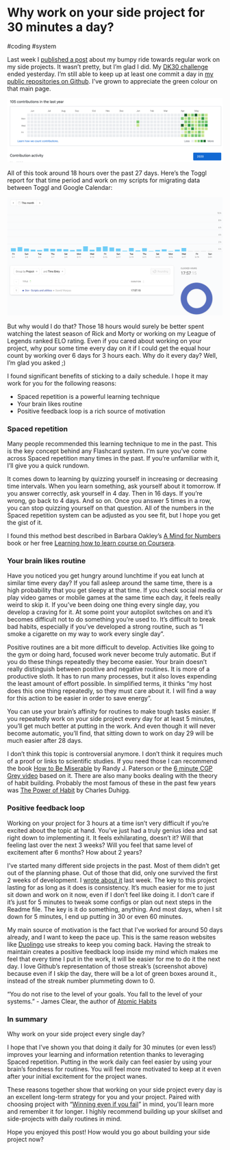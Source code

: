 # Why work on your side project for 30 minutes a day?
#coding #system

Last week I [published a post](https://warpas.github.io/post1.html) about my bumpy ride towards regular work on my side projects. It wasn’t pretty, but I’m glad I did. My [DK30 challenge](https://day9.tv/dk30/project/5ea88325015a1b2db108d0ef) ended yesterday. I’m still able to keep up at least one commit a day in [my public repositories on Github](https://github.com/warpas). I’ve grown to appreciate the green colour on that main page.

![](img/2020-05-28/github_2020may28.png)

All of this took around 18 hours over the past 27 days. Here’s the Toggl report for that time period and work on my scripts for migrating data between Toggl and Google Calendar:

![](img/2020-05-28/toggl_2020may.png)

But why would I do that? Those 18 hours would surely be better spent watching the latest season of Rick and Morty or working on my League of Legends ranked ELO rating.  Even if you cared about working on your project, why pour some time every day on it if I could get the equal hour count by working over 6 days for 3 hours each. Why do it every day? Well, I’m glad you asked ;)

I found significant benefits of sticking to a daily schedule. I hope it may work for you for the following reasons:
* Spaced repetition is a powerful learning technique
* Your brain likes routine
* Positive feedback loop is a rich source of motivation

### Spaced repetition

Many people recommended this learning technique to me in the past. This is the key concept behind any Flashcard system. I’m sure you’ve come across Spaced repetition many times in the past. If you’re unfamiliar with it, I’ll give you a quick rundown.

It comes down to learning by quizzing yourself  in increasing or decreasing time intervals. When you learn something, ask yourself about it tomorrow. If you answer correctly, ask yourself in 4 day. Then in 16 days.  If you’re wrong, go back to 4 days. And so on. Once you answer 5 times in a row, you can  stop quizzing yourself on that question. All of the numbers in the Spaced repetition system can be adjusted as you see fit, but I hope you get the gist of it.

 I found this method best described in Barbara Oakley’s [A Mind for Numbers](https://www.goodreads.com/book/show/18693655-a-mind-for-numbers) book or her free [Learning how to learn course on Coursera](https://www.coursera.org/learn/learning-how-to-learn).

### Your brain likes routine

Have you noticed you get hungry around lunchtime if you eat lunch at similar time every day? If you fall asleep around the same time, there is a high probability that you get sleepy at that time. If you check social media or play video games or mobile games at the same time each day, it feels really weird to skip it. If you’ve been doing one thing every single day, you develop a craving for it. At some point your autopilot switches on and it’s becomes difficult not to do something you’re used to. It’s difficult to break bad habits, especially if you’ve developed a strong routine, such as “I smoke a cigarette on my way to work every single day”.

Positive routines are a bit more difficult to develop. Activities like going to the gym or doing hard, focused work never become truly automatic. But if you do these things repeatedly they become easier. Your brain doesn’t really distinguish between positive and negative routines. It is more of a productive sloth. It has to run many processes, but it also loves expending the least amount of effort possible. In simplified terms, it thinks “my host does this one thing repeatedly, so they must care about it. I will find a way for this action to be easier in order to save energy”.

You can use your brain’s affinity for routines to make tough tasks easier. If you repeatedly work on your side project every day for at least 5 minutes, you’ll get much better at putting in the work. And even though it will never become automatic, you’ll find, that sitting down to work on day 29 will be much easier after 28 days.

I don’t think this topic is controversial anymore. I don’t think it requires much of a proof or links to scientific studies. If you need those I can recommend the book [How to Be Miserable](https://www.goodreads.com/book/show/25898044-how-to-be-miserable) by Randy J. Paterson or  the [6 minute CGP Grey video](https://www.youtube.com/watch?v=LO1mTELoj6o) based on it. There are also many books dealing with the theory of habit building. Probably the most famous of these in the past few years was [The Power of Habit](https://www.goodreads.com/book/show/12609433-the-power-of-habit) by Charles Duhigg.

### Positive feedback loop

Working on your project for 3 hours at a time isn’t very difficult if you’re excited about the topic at hand. You’ve just had a truly genius idea and sat right down to implementing it. It feels exhilarating, doesn’t it? Will that feeling last over the next 3 weeks? Will you feel that same level of excitement after 6 months? How about 2 years?

I’ve started many different side projects in the past. Most of them didn’t get out of the planning phase. Out of those that did, only one survived the first 2 weeks of development. I [wrote about it](https://warpas.github.io/post1.html) last week. The key to this project lasting for as long as it does is consistency. It’s much easier for me to just sit down and work on it now, even if I don’t feel like doing it. I don’t care if it’s just for 5 minutes to tweak some configs or plan out next steps in the Readme file. The key is it do something, anything. And most days, when I sit down for 5 minutes, I end up putting in 30 or even 60 minutes.

My main source of motivation is the fact that I’ve worked for around 50 days already, and I want to keep the pace up.  This is the same reason websites like [Duolingo](https://www.duolingo.com/) use streaks to keep you coming back. Having the streak to maintain creates a positive feedback loop inside my mind which makes me feel that every time I put in the work, it will be easier for me to do it the next day.  I love Github’s representation of those streak’s (screenshot above) because even if I skip the day, there will be a lot of green boxes around it., instead of the streak number plummeting down to 0.

“You do not rise to the level of your goals. You fall to the level of your systems.” - James Clear, the author of [Atomic Habits](https://www.goodreads.com/book/show/40121378-atomic-habits)

### In summary

Why work on your side project every single day?

I hope that I’ve shown you that doing it daily for 30 minutes (or even less!) improves your learning and information retention thanks to leveraging Spaced repetition. Putting in the work daily can feel easier by using your brain’s fondness for routines. You will feel more motivated to keep at it even after your initial excitement for the project wanes.

These reasons together show that working on your side project every day is an excellent long-term strategy for you and your project. Paired with choosing project with “[Winning even if you fail](https://youtu.be/wCPbPMRNnvk?t=182)”  in mind, you'll learn more and remember it for longer. I highly recommend building up your skillset and side-projects with daily routines in mind.

Hope you enjoyed this post! How would you go about building your side project now?
